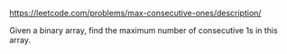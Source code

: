 https://leetcode.com/problems/max-consecutive-ones/description/

Given a binary array, find the maximum number of consecutive 1s in this array.


